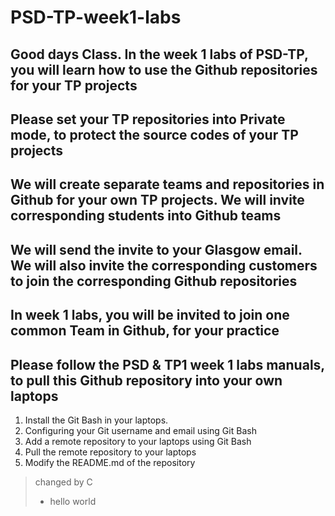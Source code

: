 # PSD-TP-week1-labs
## Good days Class. In the week 1 labs of PSD-TP, you will learn how to use the Github repositories for your TP projects
## Please set your TP repositories into Private mode, to protect the source codes of your TP projects
## We will create separate teams and repositories in Github for your own TP projects. We will invite corresponding students into Github teams
## We will send the invite to your Glasgow email. We will also invite the corresponding customers to join the corresponding Github repositories
## In week 1 labs, you will be invited to join one common Team in Github, for your practice
## Please follow the PSD & TP1 week 1 labs manuals, to pull this Github repository into your own laptops 
1. Install the Git Bash in your laptops.
2. Configuring your Git username and email using Git Bash
3. Add a remote repository to your laptops using Git Bash
4. Pull the remote repository to your laptops
5. Modify the README.md of the repository

> changed by C
> - hello world
>


